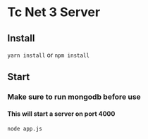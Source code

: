 # Tc Net 3 Server

## Install
`yarn install`
or
`npm install`

## Start
### Make sure to run mongodb before use

#### This will start a server on port 4000
`node app.js`
